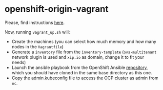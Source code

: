 # openshift-origin-vagrant

Please, find instructions [here](https://techbloc.net/archives/2581).

Now, running `vagrant_up.sh` will:
  * Create the machines (you can select how much memory and how many nodes in the `Vagrantfile`)
  * Generate a `inventory` file from the `inventory-template` (`ovs-multitenant` network plugin is used and `xip.io` as domain, change it to fit your needs)
  * Launch the ansible playbook from the OpenShift Ansible [repository](https://github.com/openshift/openshift-ansible), which you should have cloned in the same base directory as this one.
  * Copy the admin.kubeconfig file to access the OCP cluster as admin from `oc`.

